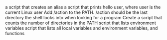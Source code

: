 a script that creates an alias
 a script that prints hello user, where user is the current Linux user
Add /action to the PATH. /action should be the last directory the shell looks into when looking for a program
Create a script that counts the number of directories in the PATH
script that lists environment variables
script that lists all local variables and environment variables, and functions

